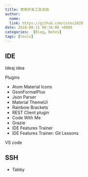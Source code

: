 ```yaml
---
title: 常用开发工具总结
author:
  name: 
  link: https://github.com/cotes2020
date: 2018-08-11 00:34:00 +0800
categories:  [Blog, Notes]
tags: [tools]
---
```



## IDE

Ideaj idea

Plugins
- Atom Material Icons
- GsonFormatPlus
- Json Parser
- Material ThemeUI
- Rainbow Brackets
- REST Client plugin
- Code With Me
- Grazie
- IDE Features Trainer
- IDE Features Trainer: Git Lessons

VS code

## SSH 

- Tabby
